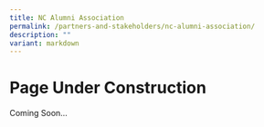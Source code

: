 ```yaml
---
title: NC Alumni Association
permalink: /partners-and-stakeholders/nc-alumni-association/
description: ""
variant: markdown
---
```

Page Under Construction
=======================



Coming Soon…
